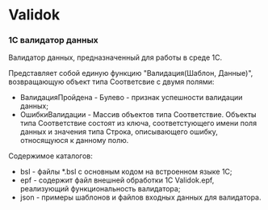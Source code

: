 # Validok
### 1С валидатор данных

Валидатор данных, предназначенный для работы в среде 1С.

Представляет собой единую функцию "Валидация(Шаблон, Данные)", возвращающую объект типа Соответсвие с двумя полями:
- ВалидацияПройдена - Булево - признак успешности валидации данных;
- ОшибкиВалидации - Массив объектов типа Соответствие. Объекты типа Соответствие состоят из ключа, соответстующего имени поля данных и значения типа Строка, описывающего ошибку, относящуюся к данному полю.

Содержимое каталогов:
- bsl - файлы *.bsl с основным кодом на встроенном языке 1С;
- epf - содержит файл внешней обработки 1С Validok.epf, реализующий функциональность валидатора;
- json - примеры шаблонов и файлов входных данных для валидатора.
